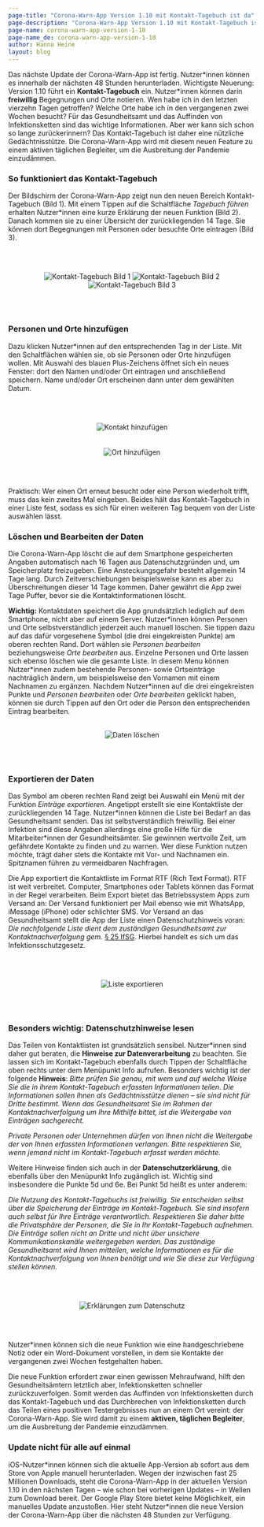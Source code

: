 ```yaml
---
page-title: "Corona-Warn-App Version 1.10 mit Kontakt-Tagebuch ist da"
page-description: "Corona-Warn-App Version 1.10 mit Kontakt-Tagebuch ist da"
page-name: corona-warn-app-version-1-10
page-name_de: corona-warn-app-version-1-10
author: Hanna Heine
layout: blog
---
```

 
Das nächste Update der Corona-Warn-App ist fertig. Nutzer\*innen können es innerhalb der nächsten 48 Stunden herunterladen. Wichtigste Neuerung: Version 1.10 führt ein **Kontakt-Tagebuch** ein. Nutzer\*innen können darin **freiwillig** Begegnungen und Orte notieren. Wen habe ich in den letzten vierzehn Tagen getroffen? Welche Orte habe ich in den vergangenen zwei Wochen besucht? Für das Gesundheitsamt und das Auffinden von Infektionsketten sind das wichtige Informationen. Aber wer kann sich schon so lange zurückerinnern? Das Kontakt-Tagebuch ist daher eine nützliche Gedächtnisstütze. Die Corona-Warn-App wird mit diesem neuen Feature zu einem aktiven täglichen Begleiter, um die Ausbreitung der Pandemie einzudämmen.
 
<!-- overview -->

### So funktioniert das Kontakt-Tagebuch

Der Bildschirm der Corona-Warn-App zeigt nun den neuen Bereich Kontakt-Tagebuch (Bild 1). Mit einem Tippen auf die Schaltfläche *Tagebuch führen* erhalten Nutzer\*innen eine kurze Erklärung der neuen Funktion (Bild 2). Danach kommen sie zu einer Übersicht der zurückliegenden 14 Tage. Sie können dort Begegnungen mit Personen oder besuchte Orte eintragen (Bild 3). 


<br></br>

<center> <img src="./kontakt-tagebuch.jpg" title="Kontakt-Tagebuch Bild 1" style="align: center"> <img src="./kontakt-tagebuch-erklaerung.jpg" title="Kontakt-Tagebuch Bild 2" style="align: center"> <img src="./kontakt-tagebuch-uebersicht.jpg" title="Kontakt-Tagebuch Bild 3" style="align: center"></center>

<br></br>

### Personen und Orte hinzufügen
Dazu klicken Nutzer\*innen auf den entsprechenden Tag in der Liste. Mit den Schaltflächen wählen sie, ob sie Personen oder Orte hinzufügen wollen.  Mit Auswahl des blauen Plus-Zeichens öffnet sich ein neues Fenster: dort den Namen und/oder Ort eintragen und anschließend speichern. Name und/oder Ort erscheinen dann unter dem gewählten Datum.   

<br></br>

<center> <img src="./person-hinzufuegen.JPG" title="Kontakt hinzufügen" style="align: center"> </center> <br></br>

<center> <img src="./ort-hinzufuegen.JPG" title="Ort hinzufügen" style="align: center"> </center>

<br></br>

Praktisch: Wer einen Ort erneut besucht oder eine Person wiederholt trifft, muss das kein zweites Mal eingeben. Beides hält das Kontakt-Tagebuch in einer Liste fest, sodass es sich für einen weiteren Tag bequem von der Liste auswählen lässt.

### Löschen und Bearbeiten der Daten
Die Corona-Warn-App löscht die auf dem Smartphone gespeicherten Angaben automatisch nach 16 Tagen aus Datenschutzgründen und, um Speicherplatz freizugeben. Eine Ansteckungsgefahr besteht allgemein 14 Tage lang. Durch Zeitverschiebungen beispielsweise kann es aber zu Überschreitungen dieser 14 Tage kommen. Daher gewährt die App zwei Tage Puffer, bevor sie die Kontaktinformationen löscht.

**Wichtig:** Kontaktdaten speichert die App grundsätzlich lediglich auf dem Smartphone, nicht aber auf einem Server. Nutzer\*innen können Personen und Orte selbstverständlich jederzeit auch manuell löschen. Sie tippen dazu auf das dafür vorgesehene Symbol (die drei eingekreisten Punkte) am oberen rechten Rand. Dort wählen sie *Personen bearbeiten* beziehungsweise *Orte bearbeiten* aus. Einzelne Personen und Orte lassen sich ebenso löschen wie die gesamte Liste. In diesem Menu können Nutzer\*innen zudem bestehende Personen- sowie Ortseinträge nachträglich ändern, um beispielsweise den Vornamen mit einem Nachnamen zu ergänzen. Nachdem Nutzer\*innen auf die drei eingekreisten Punkte und *Personen bearbeiten* oder *Orte bearbeiten* geklickt haben, können sie durch Tippen auf den Ort oder die Person den entsprechenden Eintrag bearbeiten. 
<br></br>

<center> <img src="./daten-loeschen.JPG" title="Daten löschen" style="align: center"> </center>

<br></br>

### Exportieren der Daten

Das Symbol am oberen rechten Rand zeigt bei Auswahl ein Menü mit der Funktion *Einträge exportieren*. Angetippt erstellt sie eine Kontaktliste der zurückliegenden 14 Tage. Nutzer\*innen können die Liste bei Bedarf an das Gesundheitsamt senden. Das ist selbstverständlich freiwillig. Bei einer Infektion sind diese Angaben allerdings eine große Hilfe für die Mitarbeiter\*innen der Gesundheitsämter. Sie gewinnen wertvolle Zeit, um gefährdete Kontakte zu finden und zu warnen. Wer diese Funktion nutzen möchte, trägt daher stets die Kontakte mit Vor- und Nachnamen ein. Spitznamen führen zu vermeidbaren Nachfragen.

Die App exportiert die Kontaktliste im Format RTF (Rich Text Format). RTF ist weit verbreitet. Computer, Smartphones oder Tablets können das Format in der Regel verarbeiten. Beim Export bietet das Betriebssystem Apps zum Versand an: Der Versand funktioniert per Mail ebenso wie mit WhatsApp, iMessage (iPhone) oder schlichter SMS. Vor Versand an das Gesundheitsamt stellt die App der Liste einen Datenschutzhinweis voran: *Die nachfolgende Liste dient dem zuständigen Gesundheitsamt zur Kontaktnachverfolgung gem.* [§ 25 IfSG](https://www.bundestag.de/resource/blob/690734/c5bec62e6b1a9dd40cef93bce90b9a43/WD-9-009-20-pdf-data.pdf). Hierbei handelt es sich um das Infektionsschutzgesetz.

<br></br>

<center> <img src="./kontakt-tagebuch-export.JPG" title="Liste exportieren" style="align: center"> </center>

<br></br>

### Besonders wichtig: Datenschutzhinweise lesen

Das Teilen von Kontaktlisten ist grundsätzlich sensibel. Nutzer\*innen sind daher gut beraten, die **Hinweise zur Datenverarbeitung** zu beachten. Sie lassen sich im Kontakt-Tagebuch ebenfalls durch Tippen der Schaltfläche oben rechts unter dem Menüpunkt Info aufrufen. Besonders wichtig ist der folgende **Hinweis**: *Bitte prüfen Sie genau, mit wem und auf welche Weise Sie die in ihrem Kontakt-Tagebuch erfassten Informationen teilen. Die Informationen sollen Ihnen als Gedächtnisstütze dienen – sie sind nicht für Dritte bestimmt. Wenn das Gesundheitsamt Sie im Rahmen der Kontaktnachverfolgung um Ihre Mithilfe bittet, ist die Weitergabe von Einträgen sachgerecht.*

*Private Personen oder Unternehmen dürfen von Ihnen nicht die Weitergabe der von Ihnen erfassten Informationen verlangen. Bitte respektieren Sie, wenn jemand nicht im Kontakt-Tagebuch erfasst werden möchte.*

Weitere Hinweise finden sich auch in der **Datenschutzerklärung**, die ebenfalls über den Menüpunkt Info zugänglich ist. Wichtig sind insbesondere die Punkte 5d und 6e. Bei Punkt 5d heißt es unter anderem: 

*Die Nutzung des Kontakt-Tagebuchs ist freiwillig. Sie entscheiden selbst über die Speicherung der Einträge im Kontakt-Tagebuch. Sie sind insofern auch selbst für Ihre Einträge verantwortlich. Respektieren Sie daher bitte die Privatsphäre der Personen, die Sie in Ihr Kontakt-Tagebuch aufnehmen. Die Einträge sollen nicht an Dritte und nicht über unsichere Kommunikationskanäle weitergegeben werden. Das zuständige Gesundheitsamt wird Ihnen mitteilen, welche Informationen es für die Kontaktnachverfolgung von Ihnen benötigt und wie Sie diese zur Verfügung stellen können.*

<br></br>

<center> <img src="./datenschutz-erklaerung.JPG" title="Erklärungen zum Datenschutz" style="align: center"> </center>

<br></br>

Nutzer\*innen können sich die neue Funktion wie eine handgeschriebene Notiz oder ein Word-Dokument vorstellen, in dem sie Kontakte der vergangenen zwei Wochen festgehalten haben. 

Die neue Funktion erfordert zwar einen gewissen Mehraufwand, hilft den Gesundheitsämtern letztlich aber, Infektionsketten schneller zurückzuverfolgen. Somit werden das Auffinden von Infektionsketten durch das Kontakt-Tagebuch und das Durchbrechen von Infektionsketten durch das Teilen eines positiven Testergebnisses nun an einem Ort vereint: der Corona-Warn-App. Sie wird damit zu einem **aktiven, täglichen Begleiter**, um die Ausbreitung der Pandemie einzudämmen.

### Update nicht für alle auf einmal

iOS-Nutzer\*innen können sich die aktuelle App-Version ab sofort aus dem Store von Apple manuell herunterladen. Wegen der inzwischen fast 25 Millionen Downloads, steht die Corona-Warn-App in der aktuellen Version 1.10 in den nächsten Tagen – wie schon bei vorherigen Updates – in Wellen zum Download bereit. Der Google Play Store bietet keine Möglichkeit, ein manuelles Update anzustoßen. Hier steht Nutzer\*innen die neue Version der Corona-Warn-App über die nächsten 48 Stunden zur Verfügung.



